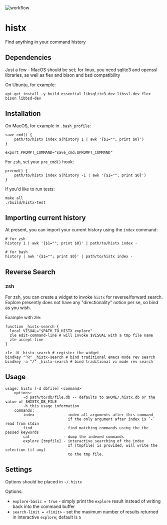 ![workflow](https://github.com/jkmathes/histx/actions/workflows/c.yml/badge.svg)

# histx
Find anything in your command history

## Dependencies
Just a few - MacOS should be set; for linux, you need sqlite3 and openssl libraries, as well as flex and bison and bsd compatibility

On Ubuntu, for example:
```
apt-get install -y build-essential libsqlite3-dev libssl-dev flex bison libbsd-dev
```
## Installation
On MacOS, for example in `.bash_profile`:
```shell
save_cmd() {
    path/to/histx index $(history 1 | awk '{$1=""; print $0}')
}

export PROMPT_COMMAND="save_cmd;$PROMPT_COMMAND"
```

For zsh, set your `pre_cmd()` hook:
```shell
precmd() {
    path/to/histx index $(history -1 | awk '{$1=""; print $0}')
}
```

If you'd like to run tests:
```shell
make all
./build/histx-test
```

## Importing current history

At present, you can import your current history using the `index` command:

```shell
# for zsh
history 1 | awk '{$1=""; print $0}' | path/to/histx index -

# for bash
history | awk '{$1=""; print $0}' | path/to/histx index -
```

## Reverse Search

### zsh

For zsh, you can create a widget to invoke `histx` for reverse/forward search.
Explore presently does not have any "directionality" notion per se, so bind
as you wish.

Example with zle:
```shell
function _histx-search {
  local VISUAL="$PATH_TO_HISTX explore"
  zle edit-command-line # will invoke $VISUAL with a tmp file name
  zle accept-line
}

zle -N _histx-search # register the widget
bindkey "^R" _histx-search # bind traditional emacs mode rev search 
bindkey -a "/" _histx-search # bind traditional vi mode rev search
```

## Usage
```
usage: histx [-d dbfile] <command>
	options:
		-d path/to/db/file.db -- defaults to $HOME/.histx.db or the value of $HISTX_DB_FILE
		-h this usage information
	commands:
		index             - index all arguments after this command - 
		                    if the only argument after index is `-` read from stdin
		find              - find matching commands using the the passed keywords
		cat               - dump the indexed commands
		explore [tmpfile] - interactive searching of the index
		                    If [tmpfile] is provided, will write the selection (if any)
		                    to the tmp file.
```

## Settings
Options should be placed in `~/.histx`

Options:
* `explore-basic = true` - simply print the `explore` result instead of writing back into the command buffer
* `search-limit = <limit>` - set the maximum number of results returned in interactive `explore`; default is `5`

